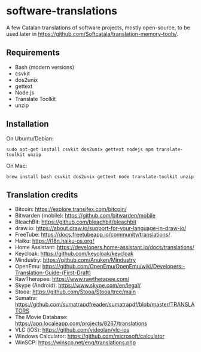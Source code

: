 # software-translations

A few Catalan translations of software projects, mostly open-source, to be used
later in https://github.com/Softcatala/translation-memory-tools/.

## Requirements

* Bash (modern versions)
* csvkit
* dos2unix
* gettext
* Node.js
* Translate Toolkit
* unzip

## Installation

On Ubuntu/Debian:

```
sudo apt-get install csvkit dos2unix gettext nodejs npm translate-toolkit unzip
```

On Mac:
```
brew install bash csvkit dos2unix gettext node translate-toolkit unzip
```

## Translation credits

* Bitcoin: https://explore.transifex.com/bitcoin/
* Bitwarden (mobile): https://github.com/bitwarden/mobile
* BleachBit: https://github.com/bleachbit/bleachbit
* draw.io: https://about.draw.io/support-for-your-language-in-draw-io/
* FreeTube: https://docs.freetubeapp.io/community/translations/
* Haiku: https://i18n.haiku-os.org/
* Home Assistant: https://developers.home-assistant.io/docs/translations/
* Keycloak: https://github.com/keycloak/keycloak
* Mindustry: https://github.com/Anuken/Mindustry
* OpenEmu: https://github.com/OpenEmu/OpenEmu/wiki/Developers:-Translation-Guide-(First-Draft)
* RawTherapee: https://www.rawtherapee.com/
* Skype (Android): https://www.skype.com/en/legal/
* Stooa: https://github.com/Stooa/Stooa/tree/main
* Sumatra: https://github.com/sumatrapdfreader/sumatrapdf/blob/master/TRANSLATORS
* The Movie Database: https://app.localeapp.com/projects/8267/translations
* VLC (iOS): https://github.com/videolan/vlc-ios
* Windows Calculator: https://github.com/microsoft/calculator
* WinSCP: https://winscp.net/eng/translations.php
